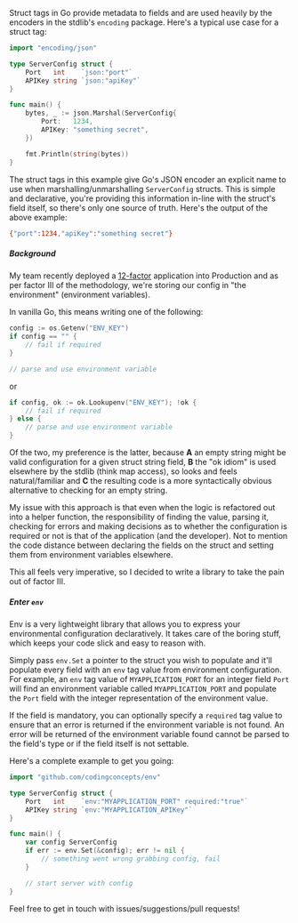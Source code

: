 Struct tags in Go provide metadata to fields and are used heavily by the encoders in the stdlib's `encoding` package.  Here's a typical use case for a struct tag:

``` go
import "encoding/json"

type ServerConfig struct {
    Port   int    `json:"port"`
    APIKey string `json:"apiKey"`
}

func main() {
    bytes, _ := json.Marshal(ServerConfig{
        Port:   1234,
        APIKey: "something secret",
    })

    fmt.Println(string(bytes))
}
```

The struct tags in this example give Go's JSON encoder an explicit name to use when marshalling/unmarshalling `ServerConfig` structs.  This is simple and declarative, you're providing this information in-line with the struct's field itself, so there's only one source of truth.  Here's the output of the above example:

``` bash
{"port":1234,"apiKey":"something secret"}
```

##### Background

My team recently deployed a [12-factor](https://12factor.net/) application into Production and as per factor III of the methodology, we're storing our config in "the environment" (environment variables).

In vanilla Go, this means writing one of the following:

``` go
config := os.Getenv("ENV_KEY")
if config == "" {
    // fail if required
}

// parse and use environment variable
```

or 

``` go
if config, ok := ok.Lookupenv("ENV_KEY"); !ok {
    // fail if required
} else {
    // parse and use environment variable
}
```

Of the two, my preference is the latter, because **A** an empty string might be valid configuration for a given struct string field, **B** the "ok idiom" is used elsewhere by the stdlib (think map access), so looks and feels natural/familiar and **C** the resulting code is a more syntactically obvious alternative to checking for an empty string.

My issue with this approach is that even when the logic is refactored out into a helper function, the responsibility of finding the value, parsing it, checking for errors and making decisions as to whether the configuration is required or not is that of the application (and the developer).  Not to mention the code distance between declaring the fields on the struct and setting them from environment variables elsewhere.

This all feels very imperative, so I decided to write a library to take the pain out of factor III.

##### Enter `env`

Env is a very lightweight library that allows you to express your environmental configuration declaratively.  It takes care of the boring stuff, which keeps your code slick and easy to reason with.

Simply pass `env.Set` a pointer to the struct you wish to populate and it'll populate every field with an `env` tag value from environment configuration.  For example, an `env` tag value of `MYAPPLICATION_PORT` for an integer field `Port` will find an environment variable called `MYAPPLICATION_PORT` and populate the `Port` field with the integer representation of the environment value.

If the field is mandatory, you can optionally specify a `required` tag value to ensure that an error is returned if the environment variable is not found.  An error will be returned of the environment variable found cannot be parsed to the field's type or if the field itself is not settable.

Here's a complete example to get you going:

``` go
import "github.com/codingconcepts/env"

type ServerConfig struct {
    Port   int    `env:"MYAPPLICATION_PORT" required:"true"`
    APIKey string `env:"MYAPPLICATION_APIKey"`
}

func main() {
    var config ServerConfig
    if err := env.Set(&config); err != nil {
        // something went wrong grabbing config, fail
    }

    // start server with config
}
```

Feel free to get in touch with issues/suggestions/pull requests!